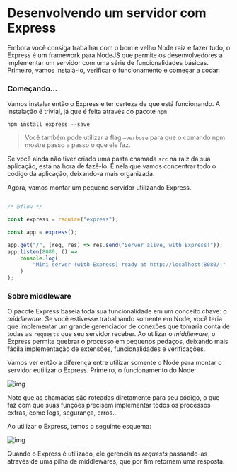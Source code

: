 # Desenvolvendo um servidor com Express

Embora você consiga trabalhar com o bom e velho Node raiz e fazer tudo, o Express é um framework para NodeJS que permite os desenvolvedores a implementar um servidor com uma série de funcionalidades básicas. Primeiro, vamos instalá-lo, verificar o funcionamento e começar a codar.



### Começando...

Vamos instalar então o Express e ter certeza de que está funcionando. A instalação é trivial, já que é feita através do pacote `npm`

```
npm install express --save
```

> Você também pode utilizar a flag `—verbose` para que o comando npm mostre passo a passo o que ele faz.

Se você ainda não tiver criado uma pasta chamada `src` na raiz da sua aplicação, está na hora de fazê-lo. É nela que vamos concentrar todo o código da aplicação, deixando-a mais organizada.

Agora, vamos montar um pequeno servidor utilizando Express. 

```js

/* @flow */

const express = require("express");

const app = express();

app.get("/", (req, res) => res.send("Server alive, with Express!"));
app.listen(8080, () =>
    console.log(
        "Mini server (with Express) ready at http://localhost:8080/!"
    )
);
```



### Sobre middleware

O pacote Express baseia toda sua funcionalidade em um conceito chave: o *middleware*. Se você estivesse trabalhando somente em Node, você teria que implementar um grande gerenciador de conexões que tomaria conta de todas as `requests` que seu servidor receber. Ao utilizar o *middleware*, o Express permite quebrar o processo em pequenos pedaços, deixando mais fácila implementação de extensões, funcionalidades e verificações.

Vamos ver então a diferença entre utilizar somente o Node para montar o servidor eutilizar o Express. Primeiro, o funcionamento do Node:

![img](https://learning.oreilly.com/library/view/modern-javascript-web/9781788992749/assets/e8a129e0-6943-46e0-a7e1-9bb702789148.png)

Note que as chamadas são roteadas diretamente para seu código, o que faz com que suas funções precisem implementar todos os processos extras, como logs, segurança, erros...

Ao utilizar o Express, temos o seguinte esquema:

![img](https://learning.oreilly.com/library/view/modern-javascript-web/9781788992749/assets/62196a34-5120-48f6-8a5e-5d17adbcfbdb.png)

Quando o Express é utilizado, ele gerencia as *requests* passando-as através de uma pilha de middlewares, que por fim retornam uma resposta.